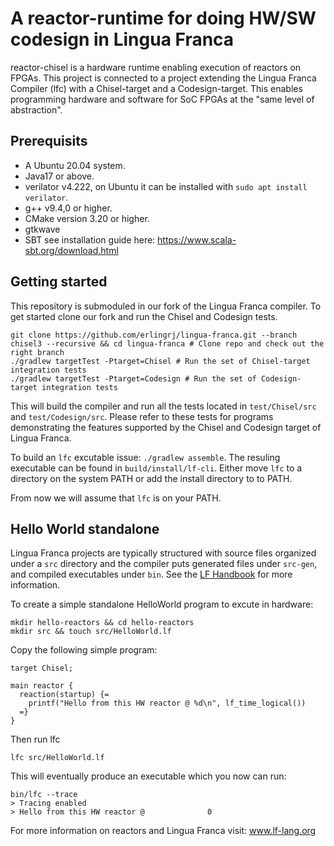A reactor-runtime for doing HW/SW codesign in Lingua Franca
=======================

reactor-chisel is a hardware runtime enabling execution of reactors on FPGAs.
This project is connected to a project extending the Lingua Franca Compiler
(lfc) with a Chisel-target and a Codesign-target. This enables programming
hardware and software for SoC FPGAs at the "same level of abstraction".


## Prerequisits
- A Ubuntu 20.04 system.
- Java17 or above.
- verilator v4.222,  on Ubuntu it can be installed with `sudo apt install verilator`.
- g++ v9.4,0 or higher.
- CMake version 3.20 or higher.
- gtkwave
- SBT see installation guide here: https://www.scala-sbt.org/download.html

## Getting started
This repository is submoduled in our fork of the Lingua Franca compiler. To get
started clone our fork and run the Chisel and Codesign tests.
```
git clone https://github.com/erlingrj/lingua-franca.git --branch chisel3 --recursive && cd lingua-franca # Clone repo and check out the right branch
./gradlew targetTest -Ptarget=Chisel # Run the set of Chisel-target integration tests
./gradlew targetTest -Ptarget=Codesign # Run the set of Codesign-target integration tests
```

This will build the compiler and run all the tests located in `test/Chisel/src`
and `test/Codesign/src`. Please refer to these tests for programs demonstrating
the features supported by the Chisel and Codesign target of Lingua Franca.

To build an `lfc` excutable issue: `./gradlew assemble`. The resuling executable
can be found in `build/install/lf-cli`. Either move `lfc` to a directory on the
system PATH or add the install directory to to PATH. 

From now we will assume that `lfc` is on your PATH.

## Hello World standalone
Lingua Franca projects are typically structured with source files organized
under a `src` directory and the compiler puts generated files under `src-gen`,
and compiled executables under `bin`. See the [LF
Handbook](https://www.lf-lang.org/docs/handbook/a-first-reactor/?target=c#structure-of-an-lf-project)
for more information.

To create a simple standalone HelloWorld program to excute in hardware:
```
mkdir hello-reactors && cd hello-reactors
mkdir src && touch src/HelloWorld.lf
```

Copy the following simple program:
```
target Chisel;

main reactor {
  reaction(startup) {=
    printf("Hello from this HW reactor @ %d\n", lf_time_logical())
  =}
}
```

Then run lfc

```
lfc src/HelloWorld.lf
```

This will eventually produce an executable which you now can run:
```
bin/lfc --trace
> Tracing enabled
> Hello from this HW reactor @              0
```


For more information on reactors and Lingua Franca visit: www.lf-lang.org
